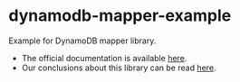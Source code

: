 # dynamodb-mapper-example
Example for DynamoDB mapper library.

* The official documentation is available [here](https://docs.aws.amazon.com/amazondynamodb/latest/developerguide/DynamoDBMapper.Methods.html).
* Our conclusions about this library can be read [here]().